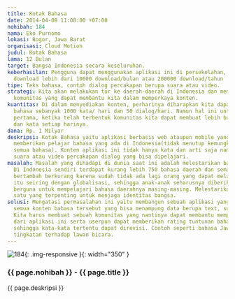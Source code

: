 ```yaml
---
title: Kotak Bahasa
date: 2014-04-08 11:08:00 +07:00
nohibah: 184
nama: Eko Purnomo
lokasi: Bogor, Jawa Barat
organisasi: Cloud Motion
judul: Kotak Bahasa
lama: 12 Bulan
target: Bangsa Indonesia secara keseluruhan.
keberhasilan: Pengguna dapat menggunakan aplikasi ini di persekolahan, serta jumlah
  download lebih dari 10000 download/bulan atau 200000 download/tahun
tipe: Teks bahasa, contoh dialog percakapan berupa suara atau video.
strategi: Kita akan melakukan tur ke daerah-daerah di Indonesia dan membuat sebuah
  komunitas yang dapat membantu kita dalam memperkaya konten.
kuantitas: Di dalam menyediakan konten, perharinya diharapkan kita dapat membuat konten
  bahasa sebanyak 1000 kata/ hari dan 50 dialog/hari. Namun hal ini untuk inisialisasi
  pertama, ketika telah terbentuk komunitas kita dapat membuat lebih banyak dialog
  dan kata setiap harinya.
dana: Rp. 1 Milyar
deskripsi: Kotak Bahasa yaitu aplikasi berbasis web ataupun mobile yang berguna untuk
  memberikan pelajar bahasa yang ada di Indonesia(tidak menutup kemungkinan untuk
  semua bahasa). Konten aplikasi ini tidak hanya kata dan arti saja namun akan ada
  suara atau video percakapan dialog yang bisa dipelajari.
masalah: Masalah yang dihadapi di dunia saat ini adalah melestarikan bahasa yang ada.
  Di Indonesia sendiri terdapat kurang lebih 750 bahasa daerah dan semakin hari akan
  bertambah berkurang karena sudah tidak ada lagi orang yang dapat melakukan percakapan
  itu seiring dengan globalisasi, sehingga anak-anak seharusnya diberikan ilmu yang
  berguna untuk mempelajari bahasa daerahnya masing-masing. Melestarikan bahasa menjadi
  satu yang terpenting untuk menjaga identitas bangsa.
solusi: Mengatasi permasalahan ini yaitu membangun sebuah aplikasi yang dapat menampung
  semua konten bahasa tersebut yang bisa menampung data berupa text, suara dan video.
  Kita harus membuat sebuah komunitas yang nantinya dapat membantu memperkaya konten
  dari aplikasi ini serta userpun dapat memberikan rating tuntunan bahasa yang disajikan,
  sehingga kata-kata tertentu dapat direvisi. Contoh seperti bahasa Jawa yang memiliki
  tingkatan terhadap lawan bicara.
---
```


![184](/static/img/hibahcms/184.png){: .img-responsive }{: width="350" }

### {{ page.nohibah }} - {{ page.title }}

{{ page.deskripsi }}
